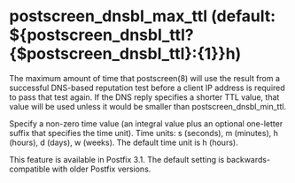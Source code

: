 # postscreen_dnsbl_max_ttl (default: ${postscreen_dnsbl_ttl?{$postscreen_dnsbl_ttl}:{1}}h)
 The maximum amount of time that postscreen(8) will use the
result from a successful DNS-based reputation test before a
client IP address is required to pass that test again. If the DNS
reply specifies a shorter TTL value, that value will be used unless
it would be smaller than postscreen\_dnsbl\_min\_ttl. 


 Specify a non-zero time value (an integral value plus an optional
one-letter suffix that specifies the time unit). Time units: s
(seconds), m (minutes), h (hours), d (days), w (weeks).
The default time unit is h (hours). 


 This feature is available in Postfix 3.1. The default setting
is backwards-compatible with older Postfix versions. 


